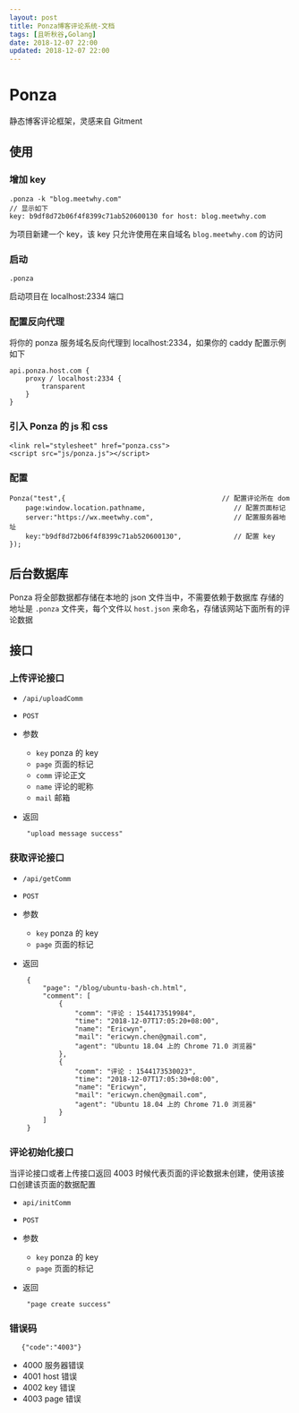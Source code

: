 ```yaml
---
layout: post
title: Ponza博客评论系统-文档
tags: [且听秋谷,Golang]
date: 2018-12-07 22:00
updated: 2018-12-07 22:00
---
```

# Ponza
静态博客评论框架，灵感来自 Gitment

## 使用

### 增加 key

    .ponza -k "blog.meetwhy.com"
    // 显示如下
    key: b9df8d72b06f4f8399c71ab520600130 for host: blog.meetwhy.com
    
为项目新建一个 key，该 key 只允许使用在来自域名 `blog.meetwhy.com` 的访问


### 启动

    .ponza

启动项目在 localhost:2334 端口

### 配置反向代理
将你的 ponza 服务域名反向代理到 localhost:2334，如果你的 caddy 配置示例如下
    
    api.ponza.host.com {
        proxy / localhost:2334 {    
            transparent
        }
    }
    
    
### 引入 Ponza 的 js 和 css

    <link rel="stylesheet" href="ponza.css">
    <script src="js/ponza.js"></script>

### 配置 
    
    Ponza("test",{                                       // 配置评论所在 dom
        page:window.location.pathname,                      // 配置页面标记
        server:"https://wx.meetwhy.com",                    // 配置服务器地址
        key:"b9df8d72b06f4f8399c71ab520600130",             // 配置 key
    });

## 后台数据库
Ponza 将全部数据都存储在本地的 json 文件当中，不需要依赖于数据库
存储的地址是 `.ponza` 文件夹，每个文件以 `host.json` 来命名，存储该网站下面所有的评论数据

## 接口
### 上传评论接口
 - `/api/uploadComm`
 - `POST`
 - 参数
    - `key` ponza 的 key
    - `page` 页面的标记 
    - `comm` 评论正文
    - `name` 评论的昵称
    - `mail` 邮箱
 - 返回
        
        "upload message success"

### 获取评论接口
 - `/api/getComm`
 - `POST`
 - 参数
    - `key` ponza 的 key
    - `page` 页面的标记
 - 返回
    
        {
            "page": "/blog/ubuntu-bash-ch.html",
            "comment": [
                {
                    "comm": "评论 : 1544173519984",
                    "time": "2018-12-07T17:05:20+08:00",
                    "name": "Ericwyn",
                    "mail": "ericwyn.chen@gmail.com",
                    "agent": "Ubuntu 18.04 上的 Chrome 71.0 浏览器"
                },
                {
                    "comm": "评论 : 1544173530023",
                    "time": "2018-12-07T17:05:30+08:00",
                    "name": "Ericwyn",
                    "mail": "ericwyn.chen@gmail.com",
                    "agent": "Ubuntu 18.04 上的 Chrome 71.0 浏览器"
                }
            ]
        }
 
### 评论初始化接口
当评论接口或者上传接口返回 4003 时候代表页面的评论数据未创建，使用该接口创建该页面的数据配置
 - `api/initComm`
 - `POST`
 - 参数
     - `key` ponza 的 key
     - `page` 页面的标记
    
 - 返回
    
        "page create success"
    
### 错误码

       {"code":"4003"}

 - 4000     服务器错误
 - 4001     host 错误
 - 4002     key 错误
 - 4003     page 错误
